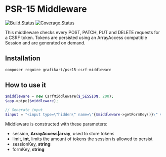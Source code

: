 # PSR-15 Middleware

[![Build Status](https://travis-ci.org/Grafikart/PSR15-CsrfMiddleware.svg?branch=master)](https://travis-ci.org/Grafikart/PSR15-CsrfMiddleware) [![Coverage Status](https://coveralls.io/repos/github/Grafikart/PSR15-CsrfMiddleware/badge.svg?branch=master)](https://coveralls.io/github/Grafikart/PSR15-CsrfMiddleware?branch=master)

This middleware checks every POST, PATCH, PUT and DELETE requests for a CSRF token.
Tokens are persisted using an ArrayAccess compatible Session and are generated on demand.

## Installation

```bash
composer require grafikart/psr15-csrf-middleware
```

## How to use it

```php
$middleware = new CsrfMiddleware($_SESSION, 200);
$app->pipe($middleware);

// Generate input
$input = "<input type=\"hidden\" name=\"{$middleware->getFormKey()}\" value=\"{$middleware->generateToken()}\"/>
```

Middleware is constructed with these parameters:

- session, **ArrayAccess|array**, used to store tokens
- limit, **int**, limits the amount of tokens the session is allowed to persist
- sessionKey, **string**
- formKey, **string**

